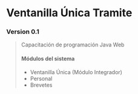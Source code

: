 # Ventanilla Única Tramite
### Version 0.1

> Capacitación de programación Java Web
> #### Módulos del sistema
> * Ventanilla Única (Módulo Integrador)
> * Personal
> * Brevetes
